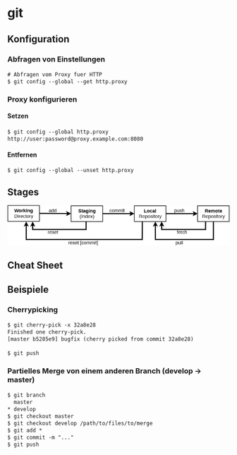 # git

## Konfiguration
### Abfragen von Einstellungen
```
# Abfragen vom Proxy fuer HTTP
$ git config --global --get http.proxy
```

### Proxy konfigurieren
#### Setzen
```
$ git config --global http.proxy http://user:password@proxy.example.com:8080
```

#### Entfernen
```
$ git config --global --unset http.proxy
```

## Stages
![](.//git.png) 


## Cheat Sheet

## Beispiele
### Cherrypicking
```
$ git cherry-pick -x 32a8e28
Finished one cherry-pick.
[master b5285e9] bugfix (cherry picked from commit 32a8e28)

$ git push
```

### Partielles Merge von einem anderen Branch (develop -> master)
```
$ git branch
  master
* develop
$ git checkout master
$ git checkout develop /path/to/files/to/merge
$ git add *
$ git commit -m "..."
$ git push
```
